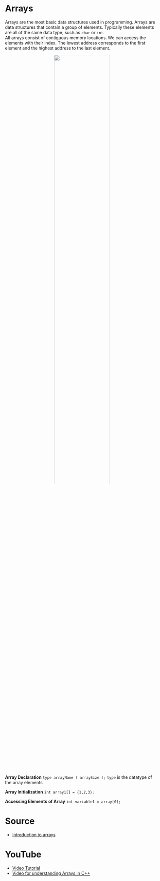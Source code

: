 # Arrays

Arrays are the most basic data structures used in programming. Arrays are data structures that contain a group of elements. Typically these elements are all of the same data type, such as `char` or `int`.\
All arrays consist of contiguous memory locations. We can access the elements with their index. The lowest address corresponds to the first element and the highest address to the last element.
<p align="center">
    <img width="60%" src="https://www.tutorialspoint.com/cprogramming/images/arrays.jpg">
</p>

**Array Declaration**
`type arrayName [ arraySize ];`
`type` is the datatype of the array elements

**Array Initialization**
`int array1[] = {1,2,3};`

**Accessing Elements of Array**
`int variable1 = array[0];`

# Source

- [Introduction to arrays](https://www.geeksforgeeks.org/introduction-to-arrays/)

# YouTube

- [Video Tutorial](https://youtu.be/NptnmWvkbTw)
- [Video for understanding Arrays in C++](https://youtu.be/ibeGtDEQGz0)
